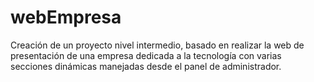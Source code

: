 # webEmpresa
Creación de un proyecto nivel intermedio, basado en realizar la web de presentación de una empresa dedicada a la tecnología con varias secciones dinámicas manejadas desde el panel de administrador.
